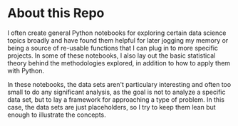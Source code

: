 # About this Repo

I often create general Python notebooks for exploring certain data science topics broadly and have found them helpful for later jogging my memory or being a source of re-usable functions that I can plug in to more specific projects. In some of these notebooks, I also lay out the basic statistical theory behind the methodologies explored, in addition to how to apply them with Python. 

In these notebooks,  the data sets aren't particulary interesting and often too small to do any significant analysis, as the goal is not to analyze a specific data set, but to lay a framework for approaching a type of problem. In this case, the data sets are just placeholders, so I try to keep them lean but enough to illustrate the concepts. 
